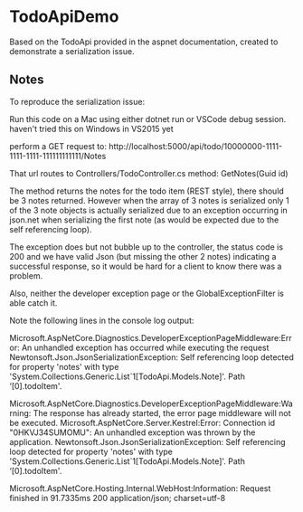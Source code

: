 # TodoApiDemo

Based on the TodoApi provided in the aspnet documentation, created to demonstrate a serialization issue.

## Notes

To reproduce the serialization issue:

Run this code on a Mac using either dotnet run or VSCode debug session.
haven't tried this on Windows in VS2015 yet

perform a GET request to:
http://localhost:5000/api/todo/10000000-1111-1111-1111-111111111111/Notes

That url routes to Controllers/TodoController.cs    method: GetNotes(Guid id)

The method returns the notes for the todo item (REST style), there should be 3 notes returned.
However when the array of 3 notes is serialized only 1 of the 3 note objects is actually serialized
due to an exception occurring in json.net when serializing the first note (as would be expected due to the self referencing loop).

The exception does but not bubble up to the controller, the status code is 200 and we have valid Json (but missing the other 2 notes)
indicating a successful response, so it would be hard for a client to know there was a problem.

Also, neither the developer exception page or the GlobalExceptionFilter is able catch it.

Note the following lines in the console log output:

Microsoft.AspNetCore.Diagnostics.DeveloperExceptionPageMiddleware:Error: An unhandled exception has occurred while executing the request
Newtonsoft.Json.JsonSerializationException: Self referencing loop detected for property 'notes' with type 'System.Collections.Generic.List`1[TodoApi.Models.Note]'. Path ‘[0].todoItem'.

Microsoft.AspNetCore.Diagnostics.DeveloperExceptionPageMiddleware:Warning: The response has already started, the error page middleware will not be executed.
Microsoft.AspNetCore.Server.Kestrel:Error: Connection id "0HKVJ34SUMOMU": An unhandled exception was thrown by the application.
Newtonsoft.Json.JsonSerializationException: Self referencing loop detected for property 'notes' with type 'System.Collections.Generic.List`1[TodoApi.Models.Note]'. Path ‘[0].todoItem'.

Microsoft.AspNetCore.Hosting.Internal.WebHost:Information: Request finished in 91.7335ms 200 application/json; charset=utf-8

